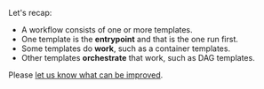 Let's recap:

* A workflow consists of one or more templates.
* One template is the **entrypoint** and that is the one run first.
* Some templates do **work**, such as a container templates.
* Other templates **orchestrate** that work, such as DAG templates.

Please [let us know what can be improved](https://github.com/alexec/katacoda-scenarios/issues/new).